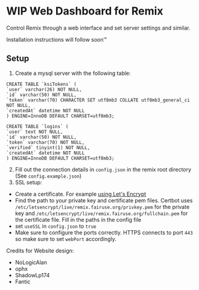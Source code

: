 # WIP Web Dashboard for Remix

Control Remix through a web interface and set server settings and similar.

Installation instructions will follow soon:tm:

## Setup

1. Create a mysql server with the following table:
  ```MySQL
  CREATE TABLE `ksiTokens` (
  `user` varchar(26) NOT NULL,
  `id` varchar(50) NOT NULL,
  `token` varchar(70) CHARACTER SET utf8mb3 COLLATE utf8mb3_general_ci NOT NULL,
  `createdAt` datetime NOT NULL
) ENGINE=InnoDB DEFAULT CHARSET=utf8mb3;

CREATE TABLE `logins` (
  `user` text NOT NULL,
  `id` varchar(50) NOT NULL,
  `token` varchar(70) NOT NULL,
  `verified` tinyint(1) NOT NULL,
  `createdAt` datetime NOT NULL
) ENGINE=InnoDB DEFAULT CHARSET=utf8mb3;
  ```
2. Fill out the connection details in `config.json` in the remix root directory (See `config.example.json`)
3. SSL setup:
  - Create a certificate. For example [using Let's Encrypt](https://letsencrypt.org/de/getting-started/)
  - Find the path to your private key and certificate pem files. Certbot uses `/etc/letsencrypt/live/remix.fairuse.org/privkey.pem` for the private key and `/etc/letsencrypt/live/remix.fairuse.org/fullchain.pem` for the certificate file. Fill in the paths in the config file
  - set `useSSL` in `config.json` to `true`
  - Make sure to configure the ports correctly. HTTPS connects to port `443` so make sure to set `webPort` accordingly.

Credits for Website design:
- NoLogicAlan 
- ophx
- ShadowLp174
- Fantic
